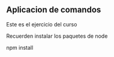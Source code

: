 ## Aplicacion de comandos 

Este es el ejercicio del curso

Recuerden instalar los paquetes de node

npm install 

